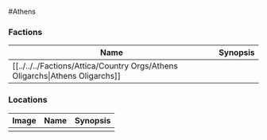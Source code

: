 #Athens 
### Factions

| Name | Synopsis |
| --- | --- |
| [[../../../Factions/Attica/Country Orgs/Athens Oligarchs\|Athens Oligarchs]] | |

### Locations

| Image | Name | Synopsis |
| --- | --- | --- |
| | | |
